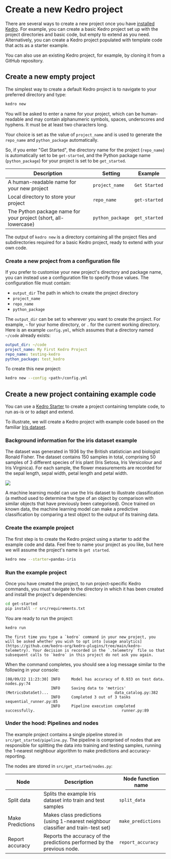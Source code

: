 # Create a new Kedro project

There are several ways to create a new project once you have [installed Kedro](install.md). For example, you can create a basic Kedro project set up with the project directories and basic code, but empty to extend as you need. Alternatively, you can create a Kedro project populated with template code that acts as a starter example.

You can also use an existing Kedro project, for example, by cloning it from a GitHub repository.


## Create a new empty project

The simplest way to create a default Kedro project is to navigate to your preferred directory and type:

```bash
kedro new
```

You will be asked to enter a name for your project, which can be human-readable and may contain alphanumeric symbols, spaces, underscores and hyphens. It must be at least two characters long.

Your choice is set as the value of `project_name` and is used to generate the `repo_name` and `python_package` automatically. 

So, if you enter "Get Started", the directory name for the project (`repo_name`) is automatically set to be `get-started`, and the Python package name (`python_package`) for your project is set to be `get_started`.

| Description                                                     | Setting          | Example       |
| --------------------------------------------------------------- | ---------------- | ------------- | 
| A human-readable name for your new project                      | `project_name`   | `Get Started` | 
| Local directory to store your project                           | `repo_name`      | `get-started` | 
| The Python package name for your project (short, all-lowercase) | `python_package` | `get_started` | 


The output of `kedro new` is a directory containing all the project files and subdirectories required for a basic Kedro project, ready to extend with your own code.

### Create a new project from a configuration file

If you prefer to customise your new project's directory and package name, you can instead use a configuration file to specify those values. The configuration file must contain:

-   `output_dir` The path in which to create the project directory
-   `project_name`
-   `repo_name`
-   `python_package`

The `output_dir` can be set to wherever you want to create the project. For example, `~` for your home directory, or `.` for the current working directory. Here is an example `config.yml`, which assumes that a directory named `~/code` already exists:

```yaml
output_dir: ~/code
project_name: My First Kedro Project
repo_name: testing-kedro
python_package: test_kedro
```

To create this new project:

```bash
kedro new --config <path>/config.yml
```

## Create a new project containing example code

You can use a [Kedro Starter](../kedro_project_setup/starters.md) to create a project containing template code, to run as-is or to adapt and extend. 

To illustrate, we will create a Kedro project with example code based on the familiar [Iris dataset](https://www.kaggle.com/uciml/iris).

### Background information for the iris dataset example
The dataset was generated in 1936 by the British statistician and biologist Ronald Fisher. The dataset contains 150 samples in total, comprising 50 samples of 3 different species of Iris plant (Iris Setosa, Iris Versicolour and Iris Virginica). For each sample, the flower measurements are recorded for the sepal length, sepal width, petal length and petal width.

![](../meta/images/iris_measurements.png)

A machine learning model can use the Iris dataset to illustrate classification (a method used to determine the type of an object by comparison with similar objects that have previously been categorised). Once trained on known data, the machine learning model can make a predictive classification by comparing a test object to the output of its training data.

### Create the example project

The first step is to create the Kedro project using a starter to add the example code and data. Feel free to name your project as you like, but here we will assume the project's name is `get started`.

```bash
kedro new --starter=pandas-iris
```

### Run the example project

Once you have created the project, to run project-specific Kedro commands, you must navigate to the directory in which it has been created and install the project's dependencies:

```bash
cd get-started
pip install -r src/requirements.txt
```

You are ready to run the project:

```bash
kedro run
```

```{note}
The first time you type a `kedro` command in your new project, you will be asked whether you wish to opt into [usage analytics](https://github.com/kedro-org/kedro-plugins/tree/main/kedro-telemetry). Your decision is recorded in the `.telemetry` file so that subsequent calls to `kedro` in this project do not ask you again.
```

When the command completes, you should see a log message similar to the following in your console:

```
[08/09/22 11:23:30] INFO     Model has accuracy of 0.933 on test data.                                        nodes.py:74
                    INFO     Saving data to 'metrics' (MetricsDataSet)...                             data_catalog.py:382
                    INFO     Completed 3 out of 3 tasks                                           sequential_runner.py:85
                    INFO     Pipeline execution completed successfully.                                      runner.py:89
```

### Under the hood: Pipelines and nodes

The example project contains a single pipeline stored in `src/get_started/pipeline.py`. The pipeline is comprised of nodes that are responsible for splitting the data into training and testing samples, running the 1-nearest neighbour algorithm to make predictions and accuracy-reporting.

The nodes are stored in `src/get_started/nodes.py`:

| Node            | Description                                                                         | Node function name |
| --------------- | ----------------------------------------------------------------------------------- | ------------------ |
| Split data      | Splits the example Iris dataset into train and test samples                         | `split_data`       |
| Make Predictions| Makes class predictions (using 1-nearest neighbour classifier and train-test set)   | `make_predictions` |
| Report accuracy | Reports the accuracy of the predictions performed by the previous node.             | `report_accuracy`  |
